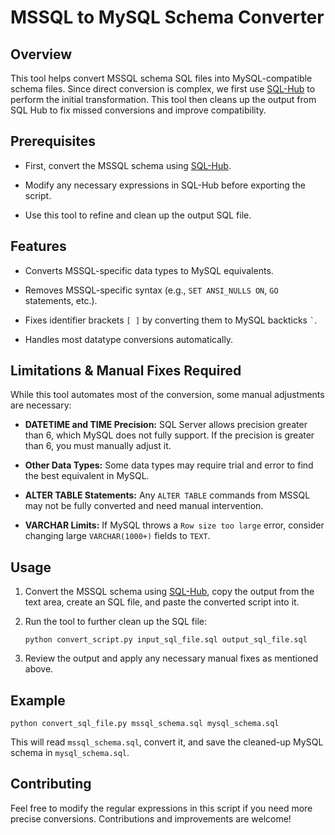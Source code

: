 # MSSQL to MySQL Schema Converter

## Overview

This tool helps convert MSSQL schema SQL files into MySQL-compatible schema files. Since direct conversion is complex, we first use [SQL-Hub](https://sql-hub.com/Page/index.php?Shortname=amstomy#mysql) to perform the initial transformation. This tool then cleans up the output from SQL Hub to fix missed conversions and improve compatibility.

## Prerequisites

-   First, convert the MSSQL schema using [SQL-Hub](https://sql-hub.com/Page/index.php?Shortname=amstomy#mysql).
    
-   Modify any necessary expressions in SQL-Hub before exporting the script.
    
-   Use this tool to refine and clean up the output SQL file.
    

## Features

-   Converts MSSQL-specific data types to MySQL equivalents.
    
-   Removes MSSQL-specific syntax (e.g., `SET ANSI_NULLS ON`, `GO` statements, etc.).
    
-   Fixes identifier brackets `[ ]` by converting them to MySQL backticks `` ` ``.
    
-   Handles most datatype conversions automatically.
    

## Limitations & Manual Fixes Required

While this tool automates most of the conversion, some manual adjustments are necessary:

-   **DATETIME and TIME Precision:** SQL Server allows precision greater than 6, which MySQL does not fully support. If the precision is greater than 6, you must manually adjust it.
    
-   **Other Data Types:** Some data types may require trial and error to find the best equivalent in MySQL.
    
-   **ALTER TABLE Statements:** Any `ALTER TABLE` commands from MSSQL may not be fully converted and need manual intervention.
    
-   **VARCHAR Limits:** If MySQL throws a `Row size too large` error, consider changing large `VARCHAR(1000+)` fields to `TEXT`.
    

## Usage

1.  Convert the MSSQL schema using [SQL-Hub](https://sql-hub.com/Page/index.php?Shortname=amstomy#mysql), copy the output from the text area, create an SQL file, and paste the converted script into it.
    
2.  Run the tool to further clean up the SQL file:
    
    ```
    python convert_script.py input_sql_file.sql output_sql_file.sql
    ```
    
3.  Review the output and apply any necessary manual fixes as mentioned above.
    

## Example

```
python convert_sql_file.py mssql_schema.sql mysql_schema.sql
```

This will read `mssql_schema.sql`, convert it, and save the cleaned-up MySQL schema in `mysql_schema.sql`.

## Contributing

Feel free to modify the regular expressions in this script if you need more precise conversions. Contributions and improvements are welcome!
